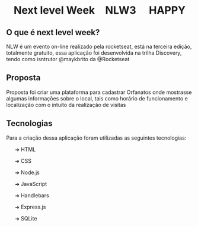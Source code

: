 <h1 align="center">Next level Week&emsp;NLW3 &emsp;HAPPY</h1>


<h2>O que é next level week?</h2> 
<p> NLW é um evento on-line realizado pela rocketseat, está na terceira edição, totalmente gratuito, essa aplicação foi desenvolvida na trilha Discovery, tendo como isntrutor  @maykbrito da @Rocketseat</p>

<h2>Proposta</h2>
<p> Proposta foi criar uma plataforma para cadastrar Orfanatos onde mostrasse algumas informações sobre o local, tais como horário de funcionamento e localização com o intuito da realização de visitas</p>

<h2>Tecnologias</h2>
<p> Para a criação dessa aplicação foram utilizadas as seguintes tecnologias:</p>
<ul> ➜ HTML </ul>
<ul> ➜ CSS </ul>  
<ul> ➜ Node.js </ul>
<ul> ➜ JavaScript</ul>
<ul> ➜ Handlebars</ul>
<ul> ➜ Express.js</ul>
<ul> ➜ SQLite</ul>



